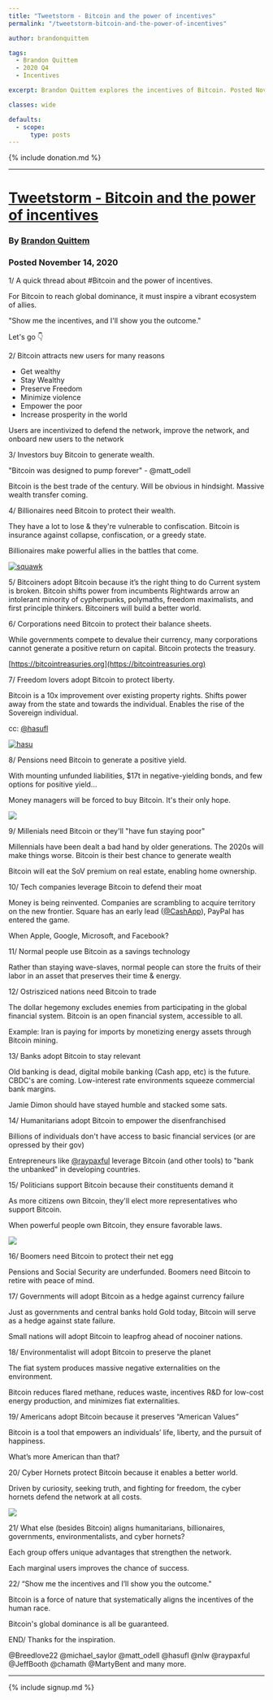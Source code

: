 ```yaml
---
title: "Tweetstorm - Bitcoin and the power of incentives"
permalink: "/tweetstorm-bitcoin-and-the-power-of-incentives"

author: brandonquittem

tags:
  - Brandon Quittem
  - 2020 Q4
  - Incentives

excerpt: Brandon Quittem explores the incentives of Bitcoin. Posted November 14, 2020.

classes: wide

defaults:
  - scope:
      type: posts
---
```


{% include donation.md %}

***

# [Tweetstorm - Bitcoin and the power of incentives](https://twitter.com/Bquittem/status/1327732566191976452)
### By [Brandon Quittem](https://twitter.com/Bquittem)
### Posted November 14, 2020

1/ A quick thread about #Bitcoin  and the power of incentives.
 
For Bitcoin to reach global dominance, it must inspire a vibrant ecosystem of allies.
 
"Show me the incentives, and I'll show you the outcome." 
 
Let's go 👇

2/ Bitcoin attracts new users for many reasons
 
- Get wealthy
- Stay Wealthy
- Preserve Freedom
- Minimize violence
- Empower the poor
- Increase prosperity in the world
 
Users are incentivized to defend the network, improve the network, and onboard new users to the network

3/ Investors buy Bitcoin to generate wealth.
 
"Bitcoin was designed to pump forever" - @matt_odell
 
Bitcoin is the best trade of the century. Will be obvious in hindsight. Massive wealth transfer coming.

4/ Billionaires need Bitcoin to protect their wealth.

They have a lot to lose & they're vulnerable to confiscation. Bitcoin is insurance against collapse, confiscation, or a greedy state.
 
Billionaires make powerful allies in the battles that come.

[![squawk](/assets/images/2020/m11/bq1.png)](https://twitter.com/SquawkCNBC/status/1148557011237429249)

5/ Bitcoiners adopt Bitcoin because it’s the right thing to do Current system is broken. Bitcoin shifts power from incumbents 
Rightwards arrow an intolerant minority of cypherpunks, polymaths, freedom maximalists, and first principle thinkers. Bitcoiners will build a better world.

6/ Corporations need Bitcoin to protect their balance sheets.

While governments compete to devalue their currency, many corporations cannot generate a positive return on capital. Bitcoin protects the treasury. 

[https://bitcointreasuries.org](https://bitcointreasuries.org)

7/ Freedom lovers adopt Bitcoin to protect liberty.

Bitcoin is a 10x improvement over existing property rights. Shifts power away from the state and towards the individual. Enables the rise of the Sovereign individual. 

cc: [@hasufl](https://twitter.com/hasufl)

[![hasu](/assets/images/2020/m11/bq2.png)](https://medium.com/@hasufly/bitcoin-and-the-promise-of-independent-property-rights-8f10e5c7efa8#)

8/ Pensions need Bitcoin to generate a positive yield.

With mounting unfunded liabilities, $17t in negative-yielding bonds, and few options for positive yield... 

Money managers will be forced to buy Bitcoin. It's their only hope.

![](/assets/images/2020/m11/bq3.jpg)

9/ Millenials need Bitcoin or they'll "have fun staying poor"

Millennials have been dealt a bad hand by older generations. The 2020s will make things worse. Bitcoin is their best chance to generate wealth

Bitcoin will eat the SoV premium on real estate, enabling home ownership.

10/ Tech companies leverage Bitcoin to defend their moat

Money is being reinvented. Companies are scrambling to acquire territory on the new frontier. Square has an early lead ([@CashApp](https://twitter.com/CashApp)), PayPal has entered the game. 

When Apple, Google, Microsoft, and Facebook?

11/ Normal people use Bitcoin as a savings technology

Rather than staying wave-slaves, normal people can store the fruits of their labor in an asset that preserves their time & energy.

12/ Ostrisziced nations need Bitcoin to trade

The dollar hegemony excludes enemies from participating in the global financial system. Bitcoin is an open financial system, accessible to all. 

Example: Iran is paying for imports by monetizing energy assets through Bitcoin mining.

13/ Banks adopt Bitcoin to stay relevant

Old banking is dead, digital mobile banking (Cash app, etc) is the future. CBDC's are coming. Low-interest rate environments squeeze commercial bank margins. 

Jamie Dimon should have stayed humble and stacked some sats.

14/ Humanitarians adopt Bitcoin to empower the disenfranchised

Billions of individuals don't have access to basic financial services (or are opressed by their gov)

Entrepreneurs like [@raypaxful](https://twitter.com/raypaxful)  leverage Bitcoin (and other tools) to "bank the unbanked" in developing countries.

15/ Politicians support Bitcoin because their constituents demand it

As more citizens own Bitcoin, they'll elect more representatives who support Bitcoin. 

When powerful people own Bitcoin, they ensure favorable laws.

![](/assets/images/2020/m11/bq4.png)

16/ Boomers need Bitcoin to protect their net egg

Pensions and Social Security are underfunded. Boomers need Bitcoin to retire with peace of mind.

17/ Governments will adopt Bitcoin as a hedge against currency failure

Just as governments and central banks hold Gold today, Bitcoin will serve as a hedge against state failure. 

Small nations will adopt Bitcoin to leapfrog ahead of nocoiner nations.

18/ Environmentalist will adopt Bitcoin to preserve the planet

The fiat system produces massive negative externalities on the environment. 

Bitcoin reduces flared methane, reduces waste,  incentives R&D for low-cost energy production, and minimizes fiat externalities.

19/ Americans adopt Bitcoin because it preserves “American Values” 

Bitcoin is a tool that empowers an individuals’ life, liberty, and the pursuit of happiness. 

What’s more American than that?

20/ Cyber Hornets protect Bitcoin because it enables a better world. 

Driven by curiosity, seeking truth, and fighting for freedom, the cyber hornets defend the network at all costs.

![](/assets/images/2020/m11/bq5.png)

21/ What else (besides Bitcoin) aligns humanitarians, billionaires, governments, environmentalists, and cyber hornets?

Each group offers unique advantages that strengthen the network.

Each marginal users improves the chance of success.

22/ “Show me the incentives and I’ll show you the outcome."

Bitcoin is a force of nature that systematically aligns the incentives of the human race.

Bitcoin's global dominance is all be guaranteed.

END/ Thanks for the inspiration.

@Breedlove22 @michael_saylor @matt_odell @hasufl @nlw @raypaxful @JeffBooth @chamath @MartyBent and many more.



***

{% include signup.md %}